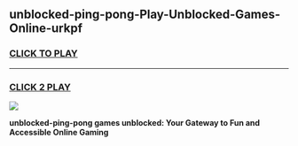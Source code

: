 
## unblocked-ping-pong-Play-Unblocked-Games-Online-urkpf
<h3>
<a href="https://premium76.site?title=unblocked-ping-pong&ref=25A">CLICK TO PLAY</a></h3>
<hr>

<h3>
<a href="https://premium76.site?title=unblocked-ping-pong&ref=25A">CLICK 2 PLAY</a>
  
</h3>

<a href="https://premium76.site?title=unblocked-ping-pong&ref=25A"><img src="https://clearcache.store/games.png"></a>


**unblocked-ping-pong games unblocked: Your Gateway to Fun and Accessible Online Gaming**
